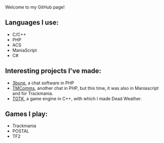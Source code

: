 Welcome to my GitHub page!

## Languages I use:
- C/C++
- PHP
- ACS
- ManiaScript
- C#

## Interesting projects I've made:
- [3bune](https://github.com/Safariminer/3bune), a chat software in PHP
- [TMComms](https://github.com/Safariminer/tmcomms), another chat in PHP, but this time, it was also in Maniascript and for Trackmania.
- [TGTK](https://github.com/Safariminer/TVGame), a game engine in C++, with which I made Dead Weather.

## Games I play:
- Trackmania
- POSTAL
- TF2

<!--
**Safariminer/safariminer** is a ✨ _special_ ✨ repository because its `README.md` (this file) appears on your GitHub profile.

Here are some ideas to get you started:

- 🔭 I’m currently working on ...
- 🌱 I’m currently learning ...
- 👯 I’m looking to collaborate on ...
- 🤔 I’m looking for help with ...
- 💬 Ask me about ...
- 📫 How to reach me: ...
- 😄 Pronouns: ...
- ⚡ Fun fact: ...
-->
